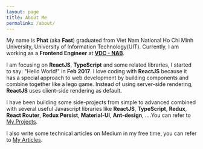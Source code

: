 ```yaml
---
layout: page
title: About Me
permalink: /about/
---
```


My name is **Phat** (aka **Fast**) graduated from Viet Nam National Ho Chi Minh University, University of Information Technology(UIT). Currently, I am working as a **Frontend Engineer** at [**VDC - NAB**](https://www.nab.com.au/).

I am focusing on **ReactJS**, **TypeScript** and some related libraries, I started to say: "Hello World!" in **Feb 2017**. I love coding with **ReactJS** because it has a special approach to web development by building components and combine together like a lego game. 
Instead of using server-side rendering, **ReactJS** uses client-side rendering as default.

I have been building some side-projects from simple to advanced combined with several useful Javascript libraries like **ReactJS**, **TypeScript**, **Redux**, **React Router**, **Redux Persist**, **Material-UI**, **Ant-design**, ....You can refer to [My Projects](/projects).

I also write some technical articles on Medium in my free time, you can refer to [My Articles](/articles).
